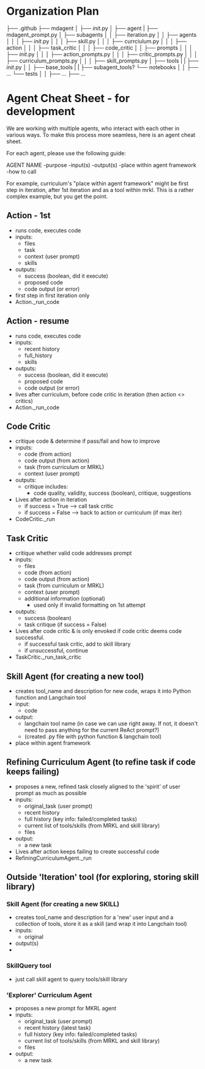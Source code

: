 # Organization Plan
├── .github
├── mdagent
│   ├── _init_.py
│   ├── agent
|   ├── mdagent_prompt.py
│   ├── subagents 
│   │   ├── iteration.py
│   │   ├── agents
│   │   │   ├── _init_.py
│   │   │   ├── skill.py
│   │   │   ├── currciulum.py
│   │   │   ├── action
│   │   │   ├── task_critic
│   │   │   ├── code_critic
│   │   ├── prompts
│   │   │   ├── _init_.py
│   │   │   ├── action_prompts.py
│   │   │   ├── critic_prompts.py
│   │   │   ├── curriculum_prompts.py
│   │   │   ├── skill_prompts.py
│   ├── tools
|   |   ├── _init_.py
│   │   ├── base_tools
|   |   ├── subagent_tools?
└── notebooks
│   │   ├── ...
└── tests
│   │   ├── ...
├── ...


# Agent Cheat Sheet - for development

We are working with multiple agents, who interact with each other in various ways. To make this process more seamless, here is an agent cheat sheet. 

For each agent, please use the following guide:

AGENT NAME
-purpose
-input(s)
-output(s)
-place within agent framework
-how to call

For example, curriculum's "place within agent framework" might be first step in iteration, after 1st iteration and as a tool within mrkl. This is a rather complex example, but you get the point. 

## Action - 1st
- runs code, executes code
- inputs:
    - files
    - task
    - context (user prompt)
    - skills
- outputs:
    - success (boolean, did it execute)
    - proposed code
    - code output (or error)
- first step in first iteration only
- Action._run_code

## Action - resume
- runs code, executes code
- inputs:
    - recent history
    - full_history
    - skills
- outputs:
    - success (boolean, did it execute)
    - proposed code
    - code output (or error)
- lives after curriculum, before code critic in iteration (then action <> critics)
- Action._run_code

## Code Critic
- critique code & determine if pass/fail and how to improve
- inputs:
    - code (from action)
    - code output (from action)
    - task (from curriculum or MRKL)
    - context (user prompt)
- outputs:
    - critique includes: 
        - code quality, validity, success (boolean), critique, suggestions
- Lives after action in iteration
    - if success = True --> call task critic
    - if success = False --> back to action or curriculum (if max iter)
- CodeCritic._run

## Task Critic
- critique whether valid code addresses prompt
- inputs:
    - files
    - code (from action)
    - code output (from action)
    - task (from curriculum or MRKL)
    - context (user prompt)
    - additional information (optional) 
        - used only if invalid formatting on 1st attempt
- outputs:
    - success (boolean) 
    - task critique (if success = False)
- Lives after code critic & is only envoked if code critic deems code successful. 
    - if successful task critic, add to skill library
    - if unsuccessful, continue
- TaskCritic._run_task_critic

## Skill Agent (for creating a new tool)
- creates tool_name and description for new code, wraps it into Python function and Langchain tool
- input: 
    - code
- output:
    - langchain tool name (in case we can use right away. If not, it doesn't need to pass anything for the current ReAct prompt?)
    - (created .py file with python function & langchain tool)
- place within agent framework

## Refining Curriculum Agent (to refine task if code keeps failing)
- proposes a new, refined task closely aligned to the 'spirit' of user prompt as much as possible
- inputs:
    - original_task (user prompt)
    - recent history
    - full history (key info: failed/completed tasks)
    - current list of tools/skills (from MRKL and skill library)
    - files
- output:
    - a new task
- Lives after action keeps failing to create successful code
- RefiningCurriculumAgent._run


## Outside 'Iteration' tool (for exploring, storing skill library)

### Skill Agent (for creating a new SKILL)
- creates tool_name and description for a 'new' user input and a collection of tools, store it as a skill (and wrap it into Langchain tool)
- inputs:
    - original
- output(s)
- 

### SkillQuery tool
- just call skill agent to query tools/skill library

### 'Explorer' Curriculum Agent
- proposes a new prompt for MKRL agent
- inputs:
    - original_task (user prompt)
    - recent history (latest task)
    - full history (key info: failed/completed tasks)
    - current list of tools/skills (from MRKL and skill library)
    - files
- output:
    - a new task
